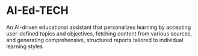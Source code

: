 # AI-Ed-TECH
An AI-driven educational assistant that personalizes learning by accepting user-defined topics and objectives, fetching content from various sources, and generating comprehensive, structured reports tailored to individual learning styles
